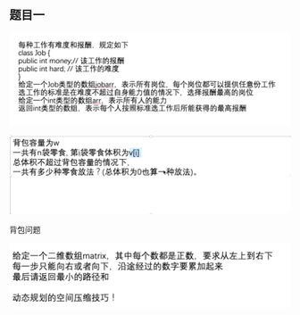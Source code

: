 ## 题目一
![](.题目以及思路_images/adfeac31.png)

![](.题目以及思路_images/2f0e3282.png)

背包问题


![](.题目以及思路_images/36a9232f.png)